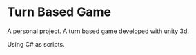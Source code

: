 # Turn Based Game

A personal project. A turn based game developed with unity 3d.

Using C# as scripts.
